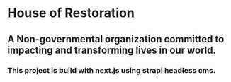 # House of Restoration 

 ## A Non-governmental organization committed to impacting and transforming lives in our world.

 ### This project is build with next.js using strapi headless cms.